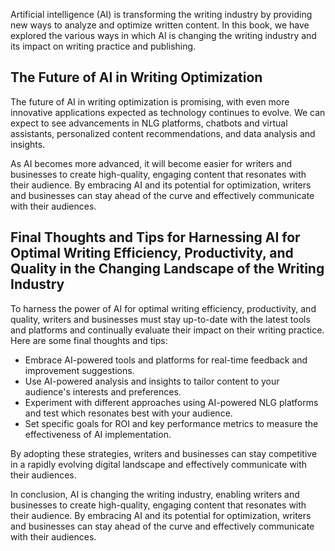
Artificial intelligence (AI) is transforming the writing industry by providing new ways to analyze and optimize written content. In this book, we have explored the various ways in which AI is changing the writing industry and its impact on writing practice and publishing.

The Future of AI in Writing Optimization
----------------------------------------

The future of AI in writing optimization is promising, with even more innovative applications expected as technology continues to evolve. We can expect to see advancements in NLG platforms, chatbots and virtual assistants, personalized content recommendations, and data analysis and insights.

As AI becomes more advanced, it will become easier for writers and businesses to create high-quality, engaging content that resonates with their audience. By embracing AI and its potential for optimization, writers and businesses can stay ahead of the curve and effectively communicate with their audiences.

Final Thoughts and Tips for Harnessing AI for Optimal Writing Efficiency, Productivity, and Quality in the Changing Landscape of the Writing Industry
-----------------------------------------------------------------------------------------------------------------------------------------------------

To harness the power of AI for optimal writing efficiency, productivity, and quality, writers and businesses must stay up-to-date with the latest tools and platforms and continually evaluate their impact on their writing practice. Here are some final thoughts and tips:

* Embrace AI-powered tools and platforms for real-time feedback and improvement suggestions.
* Use AI-powered analysis and insights to tailor content to your audience's interests and preferences.
* Experiment with different approaches using AI-powered NLG platforms and test which resonates best with your audience.
* Set specific goals for ROI and key performance metrics to measure the effectiveness of AI implementation.

By adopting these strategies, writers and businesses can stay competitive in a rapidly evolving digital landscape and effectively communicate with their audiences.

In conclusion, AI is changing the writing industry, enabling writers and businesses to create high-quality, engaging content that resonates with their audience. By embracing AI and its potential for optimization, writers and businesses can stay ahead of the curve and effectively communicate with their audiences.

